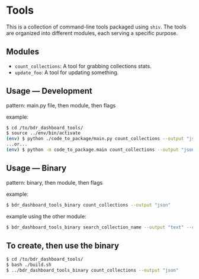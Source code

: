 
# Tools

This is a collection of command-line tools packaged using `shiv`. The tools are organized into different modules, each serving a specific purpose.


## Modules

- `count_collections`: A tool for grabbing collections stats.
- `update_foo`: A tool for updating something.


## Usage — Development

pattern: main.py file, then module, then flags

example:

```bash
$ cd /to/bdr_dashboard_tools/
$ source ../env/bin/activate
(env) $ python ./code_to_package/main.py count_collections --output "json" 
...or...
(env) $ python -m code_to_package.main count_collections --output "json" 
```


## Usage — Binary

pattern: binary, then module, then flags

example:

```bash
$ bdr_dashboard_tools_binary count_collections --output "json"
```

example using the other module:

```bash
$ bdr_dashboard_tools_binary search_collection_name --output "text" --collection_name "Digitizing Timbuktu"
```


## To create, then use the binary

```bash
$ cd /to/bdr_dashboard_tools/
$ bash ./build.sh
$ ../bdr_dashboard_tools_binary count_collections --output "json"
```

